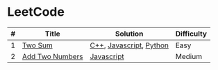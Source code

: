 # LeetCode

| # | Title | Solution | Difficulty
| -- |--|--|--|
|1| [Two Sum](https://leetcode.com/problems/two-sum/) | [C++](https://github.com/aishunno/Solved-Problems/blob/main/LeetCode/Easy/1_two_sum.cpp), [Javascript](https://github.com/aishunno/Solved-Problems/blob/main/LeetCode/Easy/1_two_sum.js), [Python](https://github.com/aishunno/Solved-Problems/blob/main/LeetCode/Easy/1_two_sum.py) | Easy
|2| [Add Two Numbers](https://leetcode.com/problems/add-two-numbers/) | [Javascript](https://github.com/aishunno/Solved-Problems/blob/main/LeetCode/Medium/2_add_two_numbers.js) | Medium
